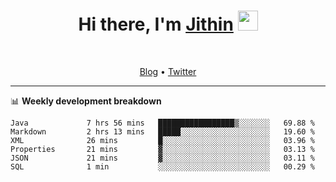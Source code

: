 <h1 align="center">Hi there, I'm <a href="https://jithset.github.io/" target="_blank">Jithin</a> <img
src="https://github.com/blackcater/blackcater/raw/main/images/Hi.gif" height="32" /></h1>

<br />

<p align="center">
  <a href="https://jithset.github.io">Blog</a> •
  <a href="https://twitter.com/jithset">Twitter</a>
</p>

---

📊 **Weekly development breakdown**

<!--START_SECTION:waka-->

```text
Java             7 hrs 56 mins   █████████████████▒░░░░░░░   69.88 %
Markdown         2 hrs 13 mins   █████░░░░░░░░░░░░░░░░░░░░   19.60 %
XML              26 mins         █░░░░░░░░░░░░░░░░░░░░░░░░   03.96 %
Properties       21 mins         ▓░░░░░░░░░░░░░░░░░░░░░░░░   03.13 %
JSON             21 mins         ▓░░░░░░░░░░░░░░░░░░░░░░░░   03.11 %
SQL              1 min           ░░░░░░░░░░░░░░░░░░░░░░░░░   00.29 %
```

<!--END_SECTION:waka-->

